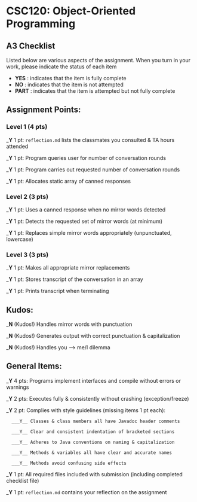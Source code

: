 # CSC120: Object-Oriented Programming
## A3 Checklist

Listed below are various aspects of the assignment.  When you turn in your work, please indicate the status of each item

- **YES** : indicates that the item is fully complete
- **NO** : indicates that the item is not attempted
- **PART** : indicates that the item is attempted but not fully complete


## Assignment Points:

### Level 1 (4 pts)

___Y__ 1 pt: `reflection.md` lists the classmates you consulted & TA hours attended

___Y__ 1 pt: Program queries user for number of conversation rounds

___Y__ 1 pt: Program carries out requested number of conversation rounds

___Y__ 1 pt: Allocates static array of canned responses

### Level 2 (3 pts)

___Y__ 1 pt: Uses a canned response when no mirror words detected

___Y__ 1 pt: Detects the requested set of mirror words (at minimum)

___Y__ 1 pt: Replaces simple mirror words appropriately (unpunctuated, lowercase)

### Level 3 (3 pts)

___Y__ 1 pt: Makes all appropriate mirror replacements

___Y__ 1 pt: Stores transcript of the conversation in an array

___Y__ 1 pt: Prints transcript when terminating

## Kudos:

___N__ (Kudos!) Handles mirror words with punctuation

___N__ (Kudos!) Generates output with correct punctuation & capitalization

___N__ (Kudos!) Handles you --> me/I dilemma



## General Items:

___Y__ 4 pts: Programs implement interfaces and compile without errors or warnings

___Y__ 2 pts: Executes fully & consistently without crashing (exception/freeze)

___Y__ 2 pt: Complies with style guidelines (missing items 1 pt each):

      ___Y__ Classes & class members all have Javadoc header comments

      ___Y__ Clear and consistent indentation of bracketed sections

      ___Y__ Adheres to Java conventions on naming & capitalization

      ___Y__ Methods & variables all have clear and accurate names

      ___Y__ Methods avoid confusing side effects

___Y__ 1 pt: All required files included with submission (including completed checklist file)

___Y__ 1 pt: `reflection.md` contains your reflection on the assignment
